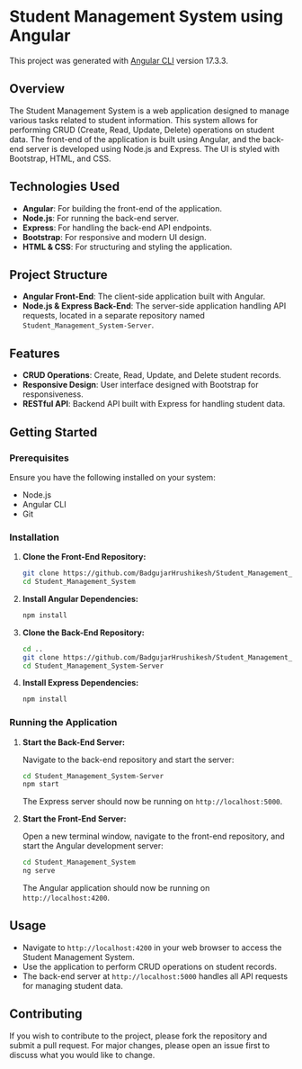 # Student Management System using Angular

This project was generated with [Angular CLI](https://github.com/angular/angular-cli) version 17.3.3.

## Overview

The Student Management System is a web application designed to manage various tasks related to student information. This system allows for performing CRUD (Create, Read, Update, Delete) operations on student data. The front-end of the application is built using Angular, and the back-end server is developed using Node.js and Express. The UI is styled with Bootstrap, HTML, and CSS.

## Technologies Used

- **Angular**: For building the front-end of the application.
- **Node.js**: For running the back-end server.
- **Express**: For handling the back-end API endpoints.
- **Bootstrap**: For responsive and modern UI design.
- **HTML & CSS**: For structuring and styling the application.

## Project Structure

- **Angular Front-End**: The client-side application built with Angular.
- **Node.js & Express Back-End**: The server-side application handling API requests, located in a separate repository named `Student_Management_System-Server`.

## Features

- **CRUD Operations**: Create, Read, Update, and Delete student records.
- **Responsive Design**: User interface designed with Bootstrap for responsiveness.
- **RESTful API**: Backend API built with Express for handling student data.

## Getting Started

### Prerequisites

Ensure you have the following installed on your system:
- Node.js
- Angular CLI
- Git

### Installation

1. **Clone the Front-End Repository:**

   ```bash
   git clone https://github.com/BadgujarHrushikesh/Student_Management_System.git
   cd Student_Management_System
   ```

2. **Install Angular Dependencies:**

   ```bash
   npm install
   ```

3. **Clone the Back-End Repository:**

   ```bash
   cd ..
   git clone https://github.com/BadgujarHrushikesh/Student_Management_System-Server.git
   cd Student_Management_System-Server
   ```

4. **Install Express Dependencies:**

   ```bash
   npm install
   ```

### Running the Application

1. **Start the Back-End Server:**

   Navigate to the back-end repository and start the server:

   ```bash
   cd Student_Management_System-Server
   npm start
   ```

   The Express server should now be running on `http://localhost:5000`.

2. **Start the Front-End Server:**

   Open a new terminal window, navigate to the front-end repository, and start the Angular development server:

   ```bash
   cd Student_Management_System
   ng serve
   ```

   The Angular application should now be running on `http://localhost:4200`.

## Usage

- Navigate to `http://localhost:4200` in your web browser to access the Student Management System.
- Use the application to perform CRUD operations on student records.
- The back-end server at `http://localhost:5000` handles all API requests for managing student data.

## Contributing

If you wish to contribute to the project, please fork the repository and submit a pull request. For major changes, please open an issue first to discuss what you would like to change.
